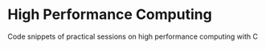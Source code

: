 # High Performance Computing

Code snippets of practical sessions on high performance computing with C
